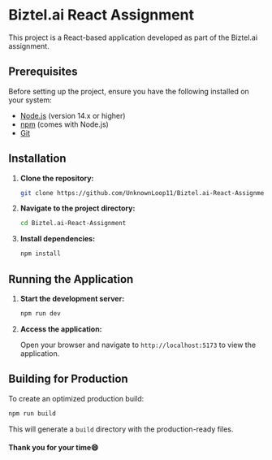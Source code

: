

# Biztel.ai React Assignment

This project is a React-based application developed as part of the Biztel.ai assignment.

## Prerequisites

Before setting up the project, ensure you have the following installed on your system:

- [Node.js](https://nodejs.org/) (version 14.x or higher)
- [npm](https://www.npmjs.com/) (comes with Node.js)
- [Git](https://git-scm.com/)

## Installation

1. **Clone the repository:**

   ```bash
   git clone https://github.com/UnknownLoop11/Biztel.ai-React-Assignment.git
   ```

2. **Navigate to the project directory:**

   ```bash
   cd Biztel.ai-React-Assignment
   ```

3. **Install dependencies:**

   ```bash
   npm install
   ```

## Running the Application

1. **Start the development server:**

   ```bash
   npm run dev
   ```

2. **Access the application:**

   Open your browser and navigate to `http://localhost:5173` to view the application.

## Building for Production

To create an optimized production build:

```bash
npm run build
```

This will generate a `build` directory with the production-ready files.

#### Thank you for your time😄

